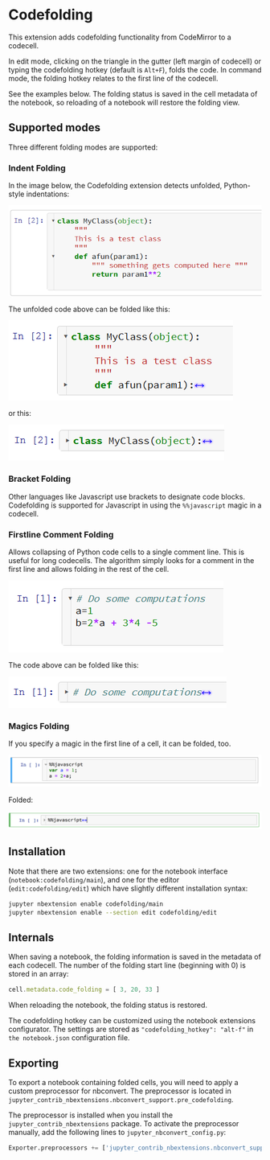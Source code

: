 Codefolding
===========

This extension adds codefolding functionality from CodeMirror to a codecell.

In edit mode, clicking on the triangle in the gutter (left margin of codecell) or typing the codefolding hotkey 
(default is `Alt+F`), folds the code. 
In command mode, the folding hotkey relates to the first line of the codecell. 

See the examples below. The folding status is saved in the cell metadata of the notebook, so reloading of a notebook will restore the folding view.

Supported modes
---------------

Three different folding modes are supported:


### Indent Folding

In the image below, the Codefolding extension detects unfolded, Python-style indentations:

![Unfolded](codefolding_indent_unfolded.png)

The unfolded code above can be folded like this:

![](codefolding_indent_folded_1.png)

or this:

![](codefolding_indent_folded_2.png)


### Bracket Folding

Other languages like Javascript use brackets to designate code blocks. Codefolding is supported for Javascript in using the `%%javascript` magic in a codecell.


### Firstline Comment Folding

Allows collapsing of Python code cells to a single comment line. This is useful for long codecells. The algorithm simply looks for a comment in the first line and allows folding in the rest of the cell.

![](codefolding_firstline_unfolded.png)

The code above can be folded like this:

![](codefolding_firstline_folded.png)


### Magics Folding

If you specify a magic in the first line of a cell, it can be folded, too.

![](magic-unfolded.png)

Folded:

![](magic-folded.png)



Installation
------------

Note that there are two extensions: one for the notebook interface (`notebook:codefolding/main`),
and one for the editor (`edit:codefolding/edit`) which have slightly different installation syntax:

```bash
jupyter nbextension enable codefolding/main
jupyter nbextension enable --section edit codefolding/edit
```


Internals
---------

When saving a notebook, the folding information is saved in the metadata of
each codecell.
The number of the folding start line (beginning with 0) is stored in an array:

```javascript
cell.metadata.code_folding = [ 3, 20, 33 ]
```

When reloading the notebook, the folding status is restored.

The codefolding hotkey can be customized using the notebook extensions configurator.
The settings are stored as `"codefolding_hotkey": "alt-f"` in `the notebook.json` configuration file.


Exporting
---------

To export a notebook containing folded cells, you will need to apply a custom
preprocessor for nbconvert.
The preprocessor is located in
`jupyter_contrib_nbextensions.nbconvert_support.pre_codefolding`.

The preprocessor is installed when you install the
`jupyter_contrib_nbextensions` package.
To activate the preprocessor manually,
add the following lines to `jupyter_nbconvert_config.py`:

```python
Exporter.preprocessors += ['jupyter_contrib_nbextensions.nbconvert_support.CodeFoldingPreprocessor']
```
